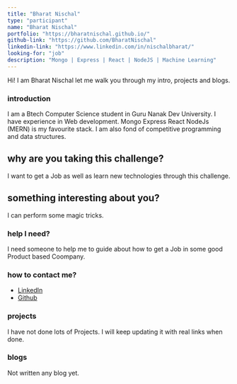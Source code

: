 ```yaml
---
title: "Bharat Nischal"
type: "participant"
name: "Bharat Nischal"
portfolio: "https://bharatnischal.github.io/"
github-link: "https://github.com/BharatNischal"
linkedin-link: "https://www.linkedin.com/in/nischalbharat/"
looking-for: "job"
description: "Mongo | Express | React | NodeJS | Machine Learning"
---
```


Hi! I am Bharat Nischal let me walk you through my intro, projects and blogs.

### introduction

I am a Btech Computer Science student in Guru Nanak Dev University. I have experience in Web development. Mongo Express React NodeJs (MERN) is my favourite stack. I am also fond of competitive programming and data structures.

## why are you taking this challenge?

I want to get a Job as well as learn new technologies through this challenge.

## something interesting about you?

I can perform some magic tricks.

### help I need?

I need someone to help me to guide about how to get a Job in some good Product based Coompany.

### how to contact me?

- [LinkedIn](https://www.linkedin.com/in/nischalbharat/)
- [Github](https://github.com/BharatNischal)

### projects

I have not done lots of Projects. I will keep updating it with real links when done.

### blogs

Not written any blog yet.
